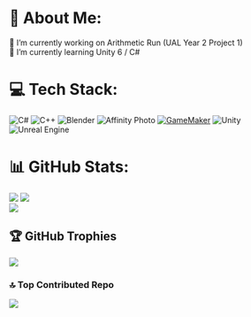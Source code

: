 # 💫 About Me:
🔭 I’m currently working on Arithmetic Run (UAL Year 2 Project 1)<br>🌱 I’m currently learning Unity 6 / C#


# 💻 Tech Stack:
![C#](https://img.shields.io/badge/c%23-%23239120.svg?style=flat&logo=csharp&logoColor=white) ![C++](https://img.shields.io/badge/c++-%2300599C.svg?style=flat&logo=c%2B%2B&logoColor=white) ![Blender](https://img.shields.io/badge/blender-%23F5792A.svg?style=flat&logo=blender&logoColor=white) ![Affinity Photo](https://img.shields.io/badge/affinityphoto-%237E4DD2.svg?style=flat&logo=affinity-photo&logoColor=white) [![GameMaker](https://img.shields.io/badge/GameMaker-000?logo=gamemaker&logoColor=fff)](#) ![Unity](https://img.shields.io/badge/unity-%23000000.svg?style=flat&logo=unity&logoColor=white) ![Unreal Engine](https://img.shields.io/badge/unrealengine-%23313131.svg?style=flat&logo=unrealengine&logoColor=white)

# 📊 GitHub Stats:
![](https://github-readme-stats.vercel.app/api/top-langs/?username=TrickfireRAGE&theme=neon&hide_border=false&include_all_commits=false&count_private=false&layout=compact)
![](https://github-readme-stats.vercel.app/api?username=TrickfireRAGE&theme=neon&hide_border=false&include_all_commits=false&count_private=false)<br/>
![](https://github-readme-streak-stats.herokuapp.com/?user=TrickfireRAGE&theme=neon&hide_border=false)<br/>

## 🏆 GitHub Trophies
![](https://github-profile-trophy.vercel.app/?username=TrickfireRAGE&theme=neon&no-frame=false&no-bg=false&margin-w=4)

### 🔝 Top Contributed Repo
![](https://github-contributor-stats.vercel.app/api?username=TrickfireRAGE&limit=5&theme=neon&combine_all_yearly_contributions=true)
